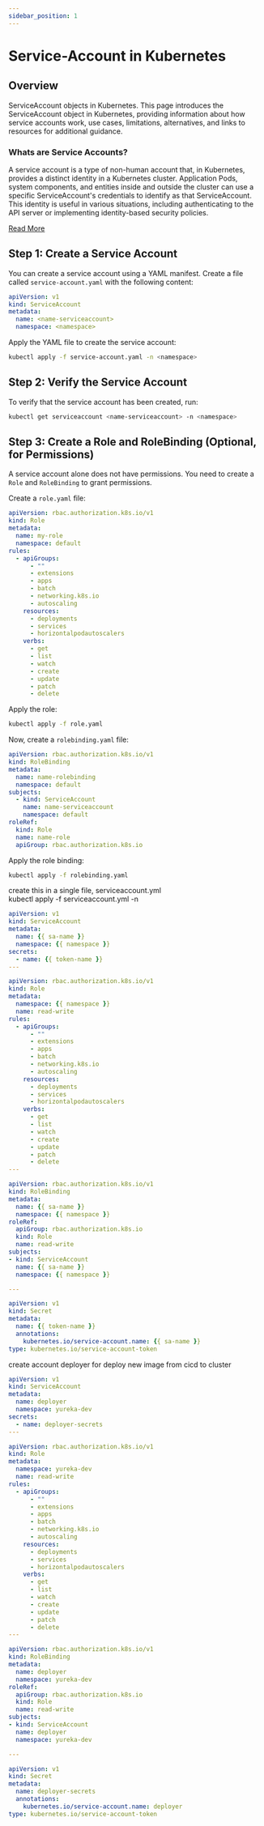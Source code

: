 ```yaml
---
sidebar_position: 1
---
```


# Service-Account in Kubernetes

## Overview
ServiceAccount objects in Kubernetes. This page introduces the ServiceAccount object in Kubernetes, providing information about how service accounts work, use cases, limitations, alternatives, and links to resources for additional guidance.

### Whats are Service Accounts?
A service account is a type of non-human account that, in Kubernetes, provides a distinct identity in a Kubernetes cluster. Application Pods, system components, and entities inside and outside the cluster can use a specific ServiceAccount's credentials to identify as that ServiceAccount. This identity is useful in various situations, including authenticating to the API server or implementing identity-based security policies.

[Read More](https://kubernetes.io/docs/concepts/security/service-accounts/)

## Step 1: Create a Service Account

You can create a service account using a YAML manifest. Create a file called `service-account.yaml` with the following content:

```yaml
apiVersion: v1
kind: ServiceAccount
metadata:
  name: <name-serviceaccount>
  namespace: <namespace>
```

Apply the YAML file to create the service account:

```sh
kubectl apply -f service-account.yaml -n <namespace>
```

## Step 2: Verify the Service Account

To verify that the service account has been created, run:

```sh
kubectl get serviceaccount <name-serviceaccount> -n <namespace>
```

## Step 3: Create a Role and RoleBinding (Optional, for Permissions)

A service account alone does not have permissions. You need to create a `Role` and `RoleBinding` to grant permissions. 

Create a `role.yaml` file:

```yaml
apiVersion: rbac.authorization.k8s.io/v1
kind: Role
metadata:
  name: my-role
  namespace: default
rules:
  - apiGroups:
      - ""
      - extensions
      - apps
      - batch
      - networking.k8s.io
      - autoscaling
    resources:
      - deployments
      - services
      - horizontalpodautoscalers
    verbs:
      - get
      - list
      - watch
      - create
      - update
      - patch
      - delete
```

Apply the role:

```sh
kubectl apply -f role.yaml
```

Now, create a `rolebinding.yaml` file:

```yaml
apiVersion: rbac.authorization.k8s.io/v1
kind: RoleBinding
metadata:
  name: name-rolebinding
  namespace: default
subjects:
  - kind: ServiceAccount
    name: name-serviceaccount
    namespace: default
roleRef:
  kind: Role
  name: name-role
  apiGroup: rbac.authorization.k8s.io
```

Apply the role binding:

```sh
kubectl apply -f rolebinding.yaml
```

create this in a single file, serviceaccount.yml </br>
kubectl apply -f serviceaccount.yml -n <namespace>

```yaml
apiVersion: v1
kind: ServiceAccount
metadata:
  name: {{ sa-name }}
  namespace: {{ namespace }}
secrets:
  - name: {{ token-name }}
---

apiVersion: rbac.authorization.k8s.io/v1
kind: Role
metadata:
  namespace: {{ namespace }}
  name: read-write
rules:
  - apiGroups:
      - ""
      - extensions
      - apps
      - batch
      - networking.k8s.io
      - autoscaling
    resources:
      - deployments
      - services
      - horizontalpodautoscalers
    verbs:
      - get
      - list
      - watch
      - create
      - update
      - patch
      - delete
---

apiVersion: rbac.authorization.k8s.io/v1
kind: RoleBinding
metadata:
  name: {{ sa-name }}
  namespace: {{ namespace }}
roleRef:
  apiGroup: rbac.authorization.k8s.io
  kind: Role
  name: read-write
subjects:
- kind: ServiceAccount
  name: {{ sa-name }}
  namespace: {{ namespace }}

---

apiVersion: v1
kind: Secret
metadata:
  name: {{ token-name }}
  annotations:
    kubernetes.io/service-account.name: {{ sa-name }}
type: kubernetes.io/service-account-token
```

create account deployer for deploy new image from cicd to cluster

```yaml
apiVersion: v1
kind: ServiceAccount
metadata:
  name: deployer
  namespace: yureka-dev
secrets:
  - name: deployer-secrets
---

apiVersion: rbac.authorization.k8s.io/v1
kind: Role
metadata:
  namespace: yureka-dev
  name: read-write
rules:
  - apiGroups:
      - ""
      - extensions
      - apps
      - batch
      - networking.k8s.io
      - autoscaling
    resources:
      - deployments
      - services
      - horizontalpodautoscalers
    verbs:
      - get
      - list
      - watch
      - create
      - update
      - patch
      - delete
---

apiVersion: rbac.authorization.k8s.io/v1
kind: RoleBinding
metadata:
  name: deployer
  namespace: yureka-dev
roleRef:
  apiGroup: rbac.authorization.k8s.io
  kind: Role
  name: read-write
subjects:
- kind: ServiceAccount
  name: deployer
  namespace: yureka-dev

---

apiVersion: v1
kind: Secret
metadata:
  name: deployer-secrets
  annotations:
    kubernetes.io/service-account.name: deployer
type: kubernetes.io/service-account-token
```

